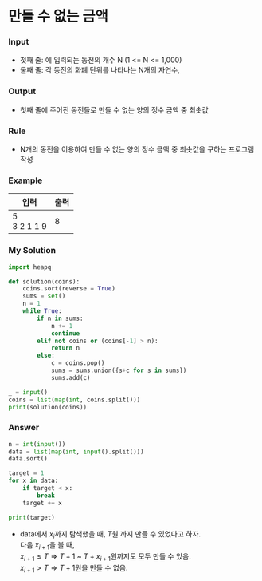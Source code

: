 # 만들 수 없는 금액

### Input
- 첫째 줄: 에 입력되는 동전의 개수 N (1 <= N <= 1,000)
- 둘째 줄: 각 동전의 화폐 단위를 나타나는 N개의 자연수, 

### Output 
- 첫째 줄에 주어진 동전들로 만들 수 없는 양의 정수 금액 중 최솟값

### Rule
- N개의 동전을 이용하여 만들 수 없는 양의 정수 금액 중 최솟값을 구하는 프로그램 작성

### Example
| 입력 | 출력 |
| --- | --- |
| 5 <br> 3 2 1 1 9 | 8 |

### My Solution

```python
import heapq

def solution(coins):
    coins.sort(reverse = True)
    sums = set()
    n = 1
    while True:
        if n in sums:
            n += 1
            continue
        elif not coins or (coins[-1] > n):
            return n 
        else:
            c = coins.pop()
            sums = sums.union({s+c for s in sums})
            sums.add(c)

_ = input()
coins = list(map(int, coins.split()))
print(solution(coins))
```

### Answer
```python
n = int(input())
data = list(map(int, input().split()))
data.sort()

target = 1
for x in data:
    if target < x:
        break
    target += x

print(target)
```
- data에서 $x_i$까지 탐색했을 때, $T$원 까지 만들 수 있었다고 하자. \
다음 $x_{i+1}$을 볼 때, \
$x_{i+1} \leq T \Rightarrow  T+1$ ~ $T+x_{i+1}$원까지도 모두 만들 수 있음. \
$x_{i+1} >  T \Rightarrow  T+1$원을 만들 수 없음. 